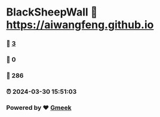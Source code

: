 # BlackSheepWall :link: https://aiwangfeng.github.io 
### :page_facing_up: [3](https://aiwangfeng.github.io/tag.html) 
### :speech_balloon: 0 
### :hibiscus: 286 
### :alarm_clock: 2024-03-30 15:51:03 
### Powered by :heart: [Gmeek](https://github.com/Meekdai/Gmeek)
